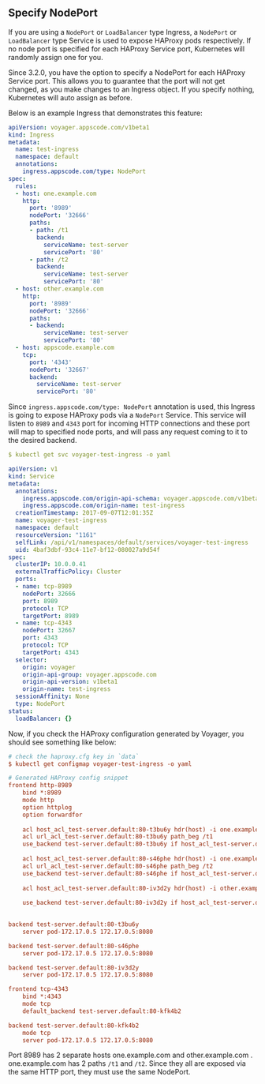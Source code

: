 ## Specify NodePort

If you are using a `NodePort` or `LoadBalancer` type Ingress, a `NodePort` or `LoadBalancer` type Service is used to expose HAProxy pods respectively. If no node port is specified for each HAProxy Service port, Kubernetes will randomly assign one for you.

Since 3.2.0, you have the option to specify a NodePort for each HAProxy Service port. This allows you to guarantee that the port will not get changed, as you make changes to an Ingress object. If you specify nothing, Kubernetes will auto assign as before.

Below is an example Ingress that demonstrates this feature:

```yaml
apiVersion: voyager.appscode.com/v1beta1
kind: Ingress
metadata:
  name: test-ingress
  namespace: default
  annotations:
    ingress.appscode.com/type: NodePort
spec:
  rules:
  - host: one.example.com
    http:
      port: '8989'
      nodePort: '32666'
      paths:
      - path: /t1
        backend:
          serviceName: test-server
          servicePort: '80'
      - path: /t2
        backend:
          serviceName: test-server
          servicePort: '80'
  - host: other.example.com
    http:
      port: '8989'
      nodePort: '32666'
      paths:
      - backend:
          serviceName: test-server
          servicePort: '80'
  - host: appscode.example.com
    tcp:
      port: '4343'
      nodePort: '32667'
      backend:
        serviceName: test-server
        servicePort: '80'
```

Since `ingress.appscode.com/type: NodePort` annotation is used, this Ingress is going to expose HAProxy pods via a `NodePort` Service. This service will listen to `8989` and `4343` port for incoming HTTP connections and these port will map to specified node ports, and will pass any request coming to it to the desired backend.

```yaml
$ kubectl get svc voyager-test-ingress -o yaml

apiVersion: v1
kind: Service
metadata:
  annotations:
    ingress.appscode.com/origin-api-schema: voyager.appscode.com/v1beta1
    ingress.appscode.com/origin-name: test-ingress
  creationTimestamp: 2017-09-07T12:01:35Z
  name: voyager-test-ingress
  namespace: default
  resourceVersion: "1161"
  selfLink: /api/v1/namespaces/default/services/voyager-test-ingress
  uid: 4baf3dbf-93c4-11e7-bf12-080027a9d54f
spec:
  clusterIP: 10.0.0.41
  externalTrafficPolicy: Cluster
  ports:
  - name: tcp-8989
    nodePort: 32666
    port: 8989
    protocol: TCP
    targetPort: 8989
  - name: tcp-4343
    nodePort: 32667
    port: 4343
    protocol: TCP
    targetPort: 4343
  selector:
    origin: voyager
    origin-api-group: voyager.appscode.com
    origin-api-version: v1beta1
    origin-name: test-ingress
  sessionAffinity: None
  type: NodePort
status:
  loadBalancer: {}
```

Now, if you check the HAProxy configuration generated by Voyager, you should see something like below:

```ini
# check the haproxy.cfg key in `data`
$ kubectl get configmap voyager-test-ingress -o yaml

# Generated HAProxy config snippet
frontend http-8989
	bind *:8989 
	mode http
	option httplog
	option forwardfor
	
	acl host_acl_test-server.default:80-t3bu6y hdr(host) -i one.example.com:32666
	acl url_acl_test-server.default:80-t3bu6y path_beg /t1
	use_backend test-server.default:80-t3bu6y if host_acl_test-server.default:80-t3bu6y url_acl_test-server.default:80-t3bu6y
	
	acl host_acl_test-server.default:80-s46phe hdr(host) -i one.example.com:32666
	acl url_acl_test-server.default:80-s46phe path_beg /t2
	use_backend test-server.default:80-s46phe if host_acl_test-server.default:80-s46phe url_acl_test-server.default:80-s46phe
	
	acl host_acl_test-server.default:80-iv3d2y hdr(host) -i other.example.com:32666
	
	use_backend test-server.default:80-iv3d2y if host_acl_test-server.default:80-iv3d2y
	

backend test-server.default:80-t3bu6y
	server pod-172.17.0.5 172.17.0.5:8080

backend test-server.default:80-s46phe
	server pod-172.17.0.5 172.17.0.5:8080

backend test-server.default:80-iv3d2y
	server pod-172.17.0.5 172.17.0.5:8080

frontend tcp-4343
	bind *:4343
	mode tcp
	default_backend test-server.default:80-kfk4b2

backend test-server.default:80-kfk4b2
	mode tcp
	server pod-172.17.0.5 172.17.0.5:8080
```

Port 8989 has 2 separate hosts one.example.com and other.example.com . one.example.com has 2 paths `/t1` and `/t2`. Since they all are exposed via the same HTTP port, they must use the same NodePort.
